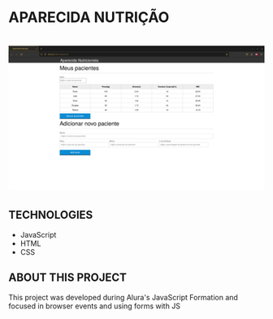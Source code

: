 <h1>APARECIDA NUTRIÇÃO<h1>

<img src="./site.png">

<h2>TECHNOLOGIES</h2>
<ul>
<li>JavaScript</li>
<li>HTML</li>
<li>CSS</li>
</ul>


<h2>ABOUT THIS PROJECT</h2>
<p>This project was developed during Alura's JavaScript Formation and focused in browser events and using forms with JS</p>